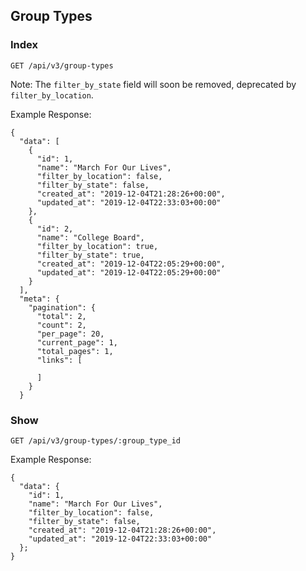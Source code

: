 ## Group Types

### Index

```
GET /api/v3/group-types
```

Note: The `filter_by_state` field will soon be removed, deprecated by `filter_by_location`.

Example Response:

```
{
  "data": [
    {
      "id": 1,
      "name": "March For Our Lives",
      "filter_by_location": false,
      "filter_by_state": false,
      "created_at": "2019-12-04T21:28:26+00:00",
      "updated_at": "2019-12-04T22:33:03+00:00"
    },
    {
      "id": 2,
      "name": "College Board",
      "filter_by_location": true,
      "filter_by_state": true,
      "created_at": "2019-12-04T22:05:29+00:00",
      "updated_at": "2019-12-04T22:05:29+00:00"
    }
  ],
  "meta": {
    "pagination": {
      "total": 2,
      "count": 2,
      "per_page": 20,
      "current_page": 1,
      "total_pages": 1,
      "links": [

      ]
    }
  }
```

### Show

```
GET /api/v3/group-types/:group_type_id
```

Example Response:

```
{
  "data": {
    "id": 1,
    "name": "March For Our Lives",
    "filter_by_location": false,
    "filter_by_state": false,
    "created_at": "2019-12-04T21:28:26+00:00",
    "updated_at": "2019-12-04T22:33:03+00:00"
  };
}
```
